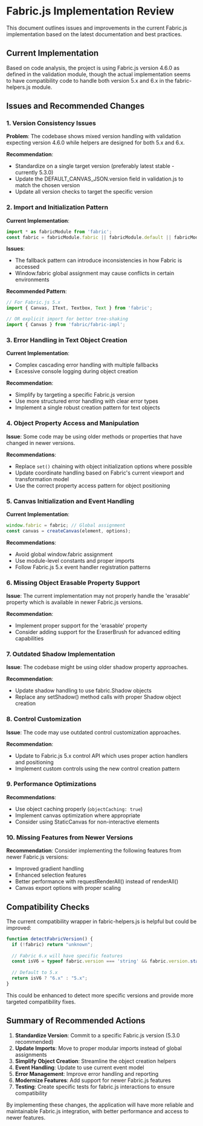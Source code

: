 # Fabric.js Implementation Review

This document outlines issues and improvements in the current Fabric.js implementation based on the latest documentation and best practices.

## Current Implementation

Based on code analysis, the project is using Fabric.js version 4.6.0 as defined in the validation module, though the actual implementation seems to have compatibility code to handle both version 5.x and 6.x in the fabric-helpers.js module.

## Issues and Recommended Changes

### 1. Version Consistency Issues

**Problem**: The codebase shows mixed version handling with validation expecting version 4.6.0 while helpers are designed for both 5.x and 6.x.

**Recommendation**:
- Standardize on a single target version (preferably latest stable - currently 5.3.0)
- Update the DEFAULT_CANVAS_JSON.version field in validation.js to match the chosen version
- Update all version checks to target the specific version

### 2. Import and Initialization Pattern

**Current Implementation**:
```javascript
import * as fabricModule from 'fabric';
const fabric = fabricModule.fabric || fabricModule.default || fabricModule;
```

**Issues**:
- The fallback pattern can introduce inconsistencies in how Fabric is accessed
- Window.fabric global assignment may cause conflicts in certain environments

**Recommended Pattern**:
```javascript
// For Fabric.js 5.x
import { Canvas, IText, Textbox, Text } from 'fabric';

// OR explicit import for better tree-shaking
import { Canvas } from 'fabric/fabric-impl';
```

### 3. Error Handling in Text Object Creation

**Current Implementation**:
- Complex cascading error handling with multiple fallbacks
- Excessive console logging during object creation

**Recommendation**:
- Simplify by targeting a specific Fabric.js version
- Use more structured error handling with clear error types
- Implement a single robust creation pattern for text objects

### 4. Object Property Access and Manipulation

**Issue**: Some code may be using older methods or properties that have changed in newer versions.

**Recommendations**:
- Replace `set()` chaining with object initialization options where possible
- Update coordinate handling based on Fabric's current viewport and transformation model
- Use the correct property access pattern for object positioning

### 5. Canvas Initialization and Event Handling

**Current Implementation**:
```javascript
window.fabric = fabric; // Global assignment
const canvas = createCanvas(element, options);
```

**Recommendations**:
- Avoid global window.fabric assignment
- Use module-level constants and proper imports
- Follow Fabric.js 5.x event handler registration patterns

### 6. Missing Object Erasable Property Support

**Issue**: The current implementation may not properly handle the 'erasable' property which is available in newer Fabric.js versions.

**Recommendation**:
- Implement proper support for the 'erasable' property
- Consider adding support for the EraserBrush for advanced editing capabilities

### 7. Outdated Shadow Implementation

**Issue**: The codebase might be using older shadow property approaches.

**Recommendation**:
- Update shadow handling to use fabric.Shadow objects
- Replace any setShadow() method calls with proper Shadow object creation

### 8. Control Customization

**Issue**: The code may use outdated control customization approaches.

**Recommendation**:
- Update to Fabric.js 5.x control API which uses proper action handlers and positioning
- Implement custom controls using the new control creation pattern

### 9. Performance Optimizations

**Recommendations**:
- Use object caching properly (`objectCaching: true`)
- Implement canvas optimization where appropriate
- Consider using StaticCanvas for non-interactive elements

### 10. Missing Features from Newer Versions

**Recommendation**: Consider implementing the following features from newer Fabric.js versions:
- Improved gradient handling
- Enhanced selection features
- Better performance with requestRenderAll() instead of renderAll()
- Canvas export options with proper scaling

## Compatibility Checks

The current compatibility wrapper in fabric-helpers.js is helpful but could be improved:

```javascript
function detectFabricVersion() {
  if (!fabric) return "unknown";
  
  // Fabric 6.x will have specific features
  const isV6 = typeof fabric.version === 'string' && fabric.version.startsWith('6');
  
  // Default to 5.x
  return isV6 ? "6.x" : "5.x";
}
```

This could be enhanced to detect more specific versions and provide more targeted compatibility fixes.

## Summary of Recommended Actions

1. **Standardize Version**: Commit to a specific Fabric.js version (5.3.0 recommended)
2. **Update Imports**: Move to proper modular imports instead of global assignments
3. **Simplify Object Creation**: Streamline the object creation helpers
4. **Event Handling**: Update to use current event model
5. **Error Management**: Improve error handling and reporting
6. **Modernize Features**: Add support for newer Fabric.js features
7. **Testing**: Create specific tests for fabric.js interactions to ensure compatibility

By implementing these changes, the application will have more reliable and maintainable Fabric.js integration, with better performance and access to newer features.